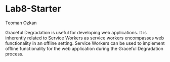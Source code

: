 # Lab8-Starter

Teoman Ozkan

Graceful Degradation is useful for developing web applications. It is inherently related to Service Workers as service workers encompasses web functionality in an offline setting. Service Workers can be used to implement offline functionality for the web application during the Graceful Degradation process.